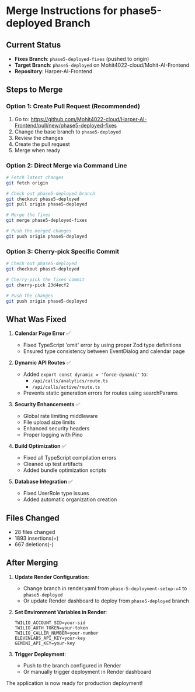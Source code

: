 # Merge Instructions for phase5-deployed Branch

## Current Status

- **Fixes Branch**: `phase5-deployed-fixes` (pushed to origin)
- **Target Branch**: `phase5-deployed` on Mohit4022-cloud/Mohit-AI-Frontend
- **Repository**: Harper-AI-Frontend

## Steps to Merge

### Option 1: Create Pull Request (Recommended)

1. Go to: https://github.com/Mohit4022-cloud/Harper-AI-Frontend/pull/new/phase5-deployed-fixes
2. Change the base branch to `phase5-deployed`
3. Review the changes
4. Create the pull request
5. Merge when ready

### Option 2: Direct Merge via Command Line

```bash
# Fetch latest changes
git fetch origin

# Check out phase5-deployed branch
git checkout phase5-deployed
git pull origin phase5-deployed

# Merge the fixes
git merge phase5-deployed-fixes

# Push the merged changes
git push origin phase5-deployed
```

### Option 3: Cherry-pick Specific Commit

```bash
# Check out phase5-deployed
git checkout phase5-deployed

# Cherry-pick the fixes commit
git cherry-pick 23d4ecf2

# Push the changes
git push origin phase5-deployed
```

## What Was Fixed

1. **Calendar Page Error** ✅

   - Fixed TypeScript 'omit' error by using proper Zod type definitions
   - Ensured type consistency between EventDialog and calendar page

2. **Dynamic API Routes** ✅

   - Added `export const dynamic = 'force-dynamic'` to:
     - `/api/calls/analytics/route.ts`
     - `/api/calls/active/route.ts`
   - Prevents static generation errors for routes using searchParams

3. **Security Enhancements** ✅

   - Global rate limiting middleware
   - File upload size limits
   - Enhanced security headers
   - Proper logging with Pino

4. **Build Optimization** ✅

   - Fixed all TypeScript compilation errors
   - Cleaned up test artifacts
   - Added bundle optimization scripts

5. **Database Integration** ✅
   - Fixed UserRole type issues
   - Added automatic organization creation

## Files Changed

- 28 files changed
- 1893 insertions(+)
- 667 deletions(-)

## After Merging

1. **Update Render Configuration**:

   - Change branch in render.yaml from `phase-5-deployment-setup-v4` to `phase5-deployed`
   - Or update Render dashboard to deploy from `phase5-deployed` branch

2. **Set Environment Variables in Render**:

   ```
   TWILIO_ACCOUNT_SID=your-sid
   TWILIO_AUTH_TOKEN=your-token
   TWILIO_CALLER_NUMBER=your-number
   ELEVENLABS_API_KEY=your-key
   GEMINI_API_KEY=your-key
   ```

3. **Trigger Deployment**:
   - Push to the branch configured in Render
   - Or manually trigger deployment in Render dashboard

The application is now ready for production deployment!
